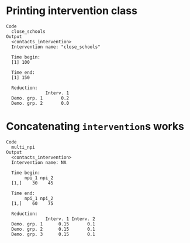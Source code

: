 # Printing intervention class

    Code
      close_schools
    Output
      <contacts_intervention>
      Intervention name: "close_schools"
      
      Time begin:
      [1] 100
      
      Time end:
      [1] 150
      
      Reduction:
                   Interv. 1
      Demo. grp. 1       0.2
      Demo. grp. 2       0.0

# Concatenating `intervention`s works

    Code
      multi_npi
    Output
      <contacts_intervention>
      Intervention name: NA
      
      Time begin:
           npi_1 npi_2
      [1,]    30    45
      
      Time end:
           npi_1 npi_2
      [1,]    60    75
      
      Reduction:
                   Interv. 1 Interv. 2
      Demo. grp. 1      0.15       0.1
      Demo. grp. 2      0.15       0.1
      Demo. grp. 3      0.15       0.1

